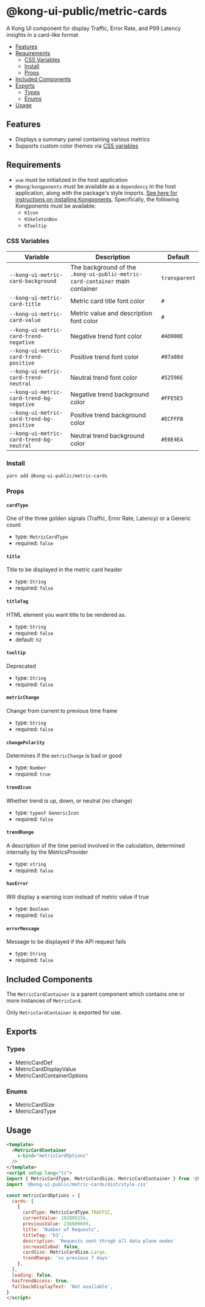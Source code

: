 # @kong-ui-public/metric-cards

A Kong UI component for display Traffic, Error Rate, and P99 Latency insights in a card-like format

- [Features](#features)
- [Requirements](#requirements)
  - [CSS Variables](#css-variables)
  - [Install](#install)
  - [Props](#props)
- [Included Components](#included-components)
- [Exports](#exports)
  - [Types](#types)
  - [Enums](#enums)
- [Usage](#usage)

## Features

- Displays a summary panel containing various metrics
- Supports custom color themes via [CSS variables](#css-variables)

## Requirements

- `vue` must be initialized in the host application
- `@kong/kongponents` must be available as a `dependency` in the host application, along with the package's style imports. [See here for instructions on installing Kongponents](https://kongponents.konghq.com/#globally-install-all-kongponents). Specifically, the following Kongponents must be available:
  - `KIcon`
  - `KSkeletonBox`
  - `KTooltip`

### CSS Variables
Variable | Description | Default
---------|----------|---------
`--kong-ui-metric-card-background` | The background of the `.kong-ui-public-metric-card-container` main container | `transparent`
`--kong-ui-metric-card-title` | Metric card title font color | `#`
`--kong-ui-metric-card-value` | Metric value and description font color | `#`
`--kong-ui-metric-card-trend-negative` | Negative trend font color | `#AD000E`
`--kong-ui-metric-card-trend-positive` | Positive trend font color | `#07a88d`
`--kong-ui-metric-card-trend-neutral` | Neutral trend font color | `#52596E`
`--kong-ui-metric-card-trend-bg-negative` | Negative trend background color | `#FFE5E5`
`--kong-ui-metric-card-trend-bg-positive` | Positive trend background color | `#ECFFFB`
`--kong-ui-metric-card-trend-bg-neutral` | Neutral trend background color | `#E0E4EA`

### Install

`yarn add @kong-ui-public/metric-cards`

### Props

#### `cardType`

One of the three golden signals (Traffic, Error Rate, Latency) or a Generic count

- type: `MetricCardType`
- required: `false`

#### `title`

Title to be displayed in the metric card header

- type: `String`
- required: `false`

#### `titleTag`

HTML element you want title to be rendered as.

- type: `String`
- required: `false`
- default: `h2`

#### `tooltip`

Deprecated

- type: `String`
- required: `false`

#### `metricChange`

Change from current to previous time frame

- type: `String`
- required: `false`

#### `changePolarity`

Determines if the `metricChange` is bad or good

- type: `Number`
- required: `true`

#### `trendIcon`

Whether trend is up, down, or neutral (no change)

- type: `typeof GenericIcon`
- required: `false`

#### `trendRange`

A description of the time period involved in the calculation, determined internally by the MetricsProvider

- type: `string`
- required: `false`

#### `hasError`

Will display a warning icon instead of metric value if true

- type: `Boolean`
- required: `false`

#### `errorMessage`

Message to be displayed if the API request fails

- type: `String`
- required: `false`

## Included Components

The `MetricCardContainer` is a parent component which contains one or more instances of `MetricCard`.

Only `MetricCardContainer` is exported for use.

## Exports

### Types

- MetricCardDef
- MetricCardDisplayValue
- MetricCardContainerOptions

### Enums

- MetricCardSize
- MetricCardType

## Usage

```html
<template>
  <MetricCardContainer
    v-bind="metricCardOptions"
  />
</template>
<script setup lang="ts">
import { MetricCardType, MetricCardSize, MetricCardContainer } from '@kong-ui-public/metric-cards'
import '@kong-ui-public/metric-cards/dist/style.css'

const metricCardOptions = {
  cards: [
    {
      cardType: MetricCardType.TRAFFIC,
      currentValue: 192895156,
      previousValue: 236609609,
      title: 'Number of Requests',
      titleTag: 'h3',
      description: 'Requests sent throgh all data plane nodes'
      increaseIsBad: false,
      cardSize: MetricCardSize.Large,
      trendRange: 'vs previous 7 days'
    },
  ],
  loading: false,
  hasTrendAccess: true,
  fallbackDisplayText: 'Not available',
}
</script>
```
